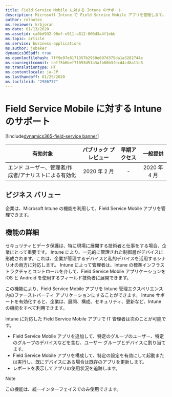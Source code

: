 ```yaml
---
title: Field Service Mobile に対する Intune のサポート
description: Microsoft Intune で Field Service Mobile アプリを管理します。
author: relnotes
ms.reviewer: krbjoran
ms.date: 01/13/2020
ms.assetid: ca0bd932-96ef-e911-a812-000d3a4f1ebb
ms.topic: article
ms.service: business-applications
ms.author: jobaker
dynamics365pdf: true
ms.openlocfilehash: 7ff9e97e8171357b2930e697d375da1a3282744e
ms.sourcegitcommit: ceff5b6bef71093d51a3afb60b3fecd4cd8a11c8
ms.translationtype: HT
ms.contentlocale: ja-JP
ms.lasthandoff: 01/25/2020
ms.locfileid: "2986777"
---
```

# <a name="intune-support-for-field-service-mobile"></a>Field Service Mobile に対する Intune のサポート
[!include[dynamics365-field-service banner](../includes/dynamics365-field-service.md)]

| 有効対象    |  パブリック プレビュー | 早期アクセス | 一般提供 | 
| ---------- | :----------: |:----------: |:----------: |
|エンド ユーザー、管理者/作成者/アナリストによる有効化|2020 年 2 月|-| 2020 年 4 月|


## <a name="business-value"></a>ビジネス バリュー
<!-- bv start -->
企業は、Microsoft Intune の機能を利用して、Field Service Mobile アプリを管理できます。 
<!-- bv end -->



## <a name="feature-details"></a>機能の詳細
<!--feature detail start -->
セキュリティとデータ保護は、特に現場に展開する技術者と仕事をする場合、企業にとって重要です。 Intune により、一元的に管理された制御層がデバイスに形成されます。これは、企業が管理するデバイスと私的デバイスを活用するシナリオの両方に対応します。 Intune によって管理者は、Intune の標準インフラストラクチャとコントロールを介して、Field Service Mobile アプリケーションを iOS と Android を使用するフィールド技術者に展開できます。   

この機能により、Field Service Mobile アプリを Intune 管理エクスペリエンス内のファーストパーティ アプリケーションにすることができます。 Intune サポートを有効化すると、企業は、展開、構成、セキュリティ、更新など、Intune の機能をすべて利用できます。    

Intune に対応した Field Service Mobile アプリで IT 管理者は次のことが可能です。 

- Field Service Mobile アプリを追加して、特定のグループのユーザー、特定のグループのデバイスなどを含む、ユーザー グループとデバイスに割り当てます。 
- Field Service Mobile アプリを構成して、特定の設定を有効にして起動または実行し、既にデバイスにある場合は既存のアプリを更新します。 
- レポートを表示してアプリの使用状況を追跡します。
<!--feature detail end -->


> [!NOTE]
> この機能は、統一インターフェイスでのみ使用できます。






